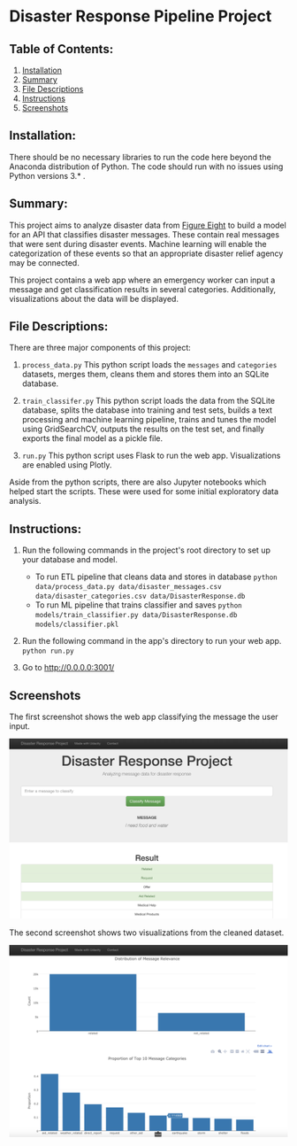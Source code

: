 # Disaster Response Pipeline Project

## Table of Contents:

1. [Installation](#installation)
2. [Summary](#summary)
3. [File Descriptions](#files)
4. [Instructions](#instructions)
5. [Screenshots](#screen)

## Installation: <a name="installation"></a>

There should be no necessary libraries to run the code here beyond the Anaconda
distribution of Python. The code should run with no issues using Python versions
3.* .

## Summary: <a name="summary"></a>

This project aims to analyze disaster data from
[Figure Eight](https://www.figure-eight.com/)
to build a model for an API that classifies disaster messages. These contain
real messages that were sent during disaster events. Machine learning will
enable the categorization of these events so that an appropriate disaster
relief agency may be connected.

This project contains a web app where an emergency worker can input a message
and get classification results in several categories. Additionally,
visualizations about the data will be displayed.

## File Descriptions: <a name="files"></a>

There are three major components of this project:

1. `process_data.py`
This python script loads the `messages` and `categories` datasets, merges them,
cleans them and stores them into an SQLite database.

2. `train_classifer.py`
This python script loads the data from the SQLite database, splits the database
into training and test sets, builds a text processing and machine learning
pipeline, trains and tunes the model using GridSearchCV, outputs the results on
the test set, and finally exports the final model as a pickle file.

3. `run.py`
This python script uses Flask to run the web app. Visualizations are enabled using
Plotly.

Aside from the python scripts, there are also Jupyter notebooks which helped
start the scripts. These were used for some initial exploratory data analysis.

## Instructions: <a name="instructions"></a>
1. Run the following commands in the project's root directory to set up your
database and model.

    - To run ETL pipeline that cleans data and stores in database
        `python data/process_data.py data/disaster_messages.csv
        data/disaster_categories.csv data/DisasterResponse.db`
    - To run ML pipeline that trains classifier and saves
        `python models/train_classifier.py data/DisasterResponse.db
        models/classifier.pkl`

2. Run the following command in the app's directory to run your web app.
    `python run.py`

3. Go to http://0.0.0.0:3001/

## Screenshots <a name="screen"></a>

The first screenshot shows the web app classifying the message the user input.

<img src='images/classify_message.png'>

The second screenshot shows two visualizations from the cleaned dataset.

<img src='images/visualization.png'>
